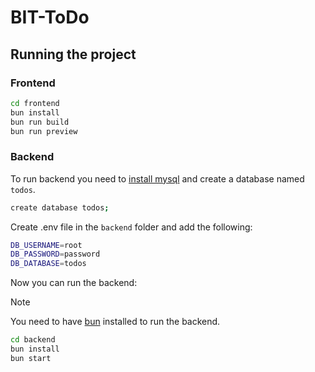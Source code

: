 # BIT-ToDo
## Running the project
### Frontend

```bash
cd frontend
bun install
bun run build
bun run preview
```

### Backend
To run backend you need to [install mysql](https://dev.mysql.com/downloads/installer/) and create a database named `todos`.
```bash
create database todos;
```

Create .env file in the `backend` folder and add the following:
```bash
DB_USERNAME=root
DB_PASSWORD=password
DB_DATABASE=todos
```

Now you can run the backend:
> [!NOTE]
> You need to have [bun](https://bun.sh/) installed to run the backend.
```bash
cd backend
bun install
bun start
```



